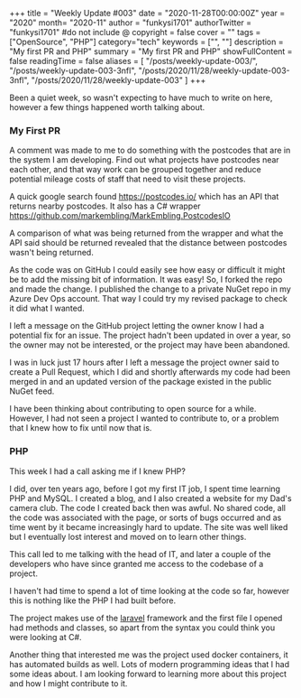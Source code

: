 +++
title = "Weekly Update #003"
date = "2020-11-28T00:00:00Z"
year = "2020"
month= "2020-11"
author = "funkysi1701"
authorTwitter = "funkysi1701" #do not include @
copyright = false
cover = ""
tags = ["OpenSource", "PHP"]
category="tech"
keywords = ["", ""]
description = "My first PR and PHP"
summary = "My first PR and PHP"
showFullContent = false
readingTime = false
aliases = [
    "/posts/weekly-update-003/",
    "/posts/weekly-update-003-3nfl",
    "/posts/2020/11/28/weekly-update-003-3nfl",
    "/posts/2020/11/28/weekly-update-003"
]
+++

Been a quiet week, so wasn't expecting to have much to write on here, however a few things happened worth talking about.

### My First PR

A comment was made to me to do something with the postcodes that are in the system I am developing. Find out what projects have postcodes near each other, and that way work can be grouped together and reduce potential mileage costs of staff that need to visit these projects.

A quick google search found https://postcodes.io/ which has an API that returns nearby postcodes. It also has a C# wrapper https://github.com/markembling/MarkEmbling.PostcodesIO

A comparison of what was being returned from the wrapper and what the API said should be returned revealed that the distance between postcodes wasn't being returned.

As the code was on GitHub I could easily see how easy or difficult it might be to add the missing bit of information. It was easy! So, I forked the repo and made the change. I published the change to a private NuGet repo in my Azure Dev Ops account. That way I could try my revised package to check it did what I wanted. 

I left a message on the GitHub project letting the owner know I had a potential fix for an issue. The project hadn't been updated in over a year, so the owner may not be interested, or the project may have been abandoned. 

I was in luck just 17 hours after I left a message the project owner said to create a Pull Request, which I did and shortly afterwards my code had been merged in and an updated version of the package existed in the public NuGet feed. 

I have been thinking about contributing to open source for a while. However, I had not seen a project I wanted to contribute to, or a problem that I knew how to fix until now that is.

### PHP

This week I had a call asking me if I knew PHP? 

I did, over ten years ago, before I got my first IT job, I spent time learning PHP and MySQL. I created a blog, and I also created a website for my Dad's camera club. The code I created back then was awful. No shared code, all the code was associated with the page, or sorts of bugs occurred and as time went by it became increasingly hard to update. The site was well liked but I eventually lost interest and moved on to learn other things.

This call led to me talking with the head of IT, and later a couple of the developers who have since granted me access to the codebase of a project.

I haven't had time to spend a lot of time looking at the code so far, however this is nothing like the PHP I had built before.

The project makes use of the [laravel](https://laravel.com/) framework and the first file I opened had methods and classes, so apart from the syntax you could think you were looking at C#. 

Another thing that interested me was the project used docker containers, it has automated builds as well. Lots of modern programming ideas that I had some ideas about. I am looking forward to learning more about this project and how I might contribute to it.